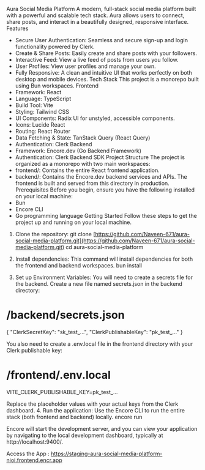 Aura Social Media Platform
A modern, full-stack social media platform built with a powerful and scalable tech stack. Aura allows users to connect, share posts, and interact in a beautifully designed, responsive interface.
Features
 * Secure User Authentication: Seamless and secure sign-up and login functionality powered by Clerk.
 * Create & Share Posts: Easily create and share posts with your followers.
 * Interactive Feed: View a live feed of posts from users you follow.
 * User Profiles: View user profiles and manage your own.
 * Fully Responsive: A clean and intuitive UI that works perfectly on both desktop and mobile devices.
Tech Stack
This project is a monorepo built using Bun workspaces.
Frontend
 * Framework: React
 * Language: TypeScript
 * Build Tool: Vite
 * Styling: Tailwind CSS
 * UI Components: Radix UI for unstyled, accessible components.
 * Icons: Lucide React
 * Routing: React Router
 * Data Fetching & State: TanStack Query (React Query)
 * Authentication: Clerk
Backend
 * Framework: Encore.dev (Go Backend Framework)
 * Authentication: Clerk Backend SDK
Project Structure
The project is organized as a monorepo with two main workspaces:
 * frontend/: Contains the entire React frontend application.
 * backend/: Contains the Encore.dev backend services and APIs. The frontend is built and served from this directory in production.
Prerequisites
Before you begin, ensure you have the following installed on your local machine:
 * Bun
 * Encore CLI
 * Go programming language
Getting Started
Follow these steps to get the project up and running on your local machine.
1. Clone the repository:
git clone [https://github.com/Naveen-671/aura-social-media-platform.git](https://github.com/Naveen-671/aura-social-media-platform.git)
cd aura-social-media-platform

2. Install dependencies:
This command will install dependencies for both the frontend and backend workspaces.
bun install

3. Set up Environment Variables:
You will need to create a secrets file for the backend. Create a new file named secrets.json in the backend directory:
# /backend/secrets.json
{
  "ClerkSecretKey": "sk_test_...",
  "ClerkPublishableKey": "pk_test_..."
}

You also need to create a .env.local file in the frontend directory with your Clerk publishable key:
# /frontend/.env.local
VITE_CLERK_PUBLISHABLE_KEY=pk_test_...

Replace the placeholder values with your actual keys from the Clerk dashboard.
4. Run the application:
Use the Encore CLI to run the entire stack (both frontend and backend) locally.
encore run

Encore will start the development server, and you can view your application by navigating to the local development dashboard, typically at http://localhost:9400/.

Access the App : https://staging-aura-social-media-platform-nioi.frontend.encr.app

